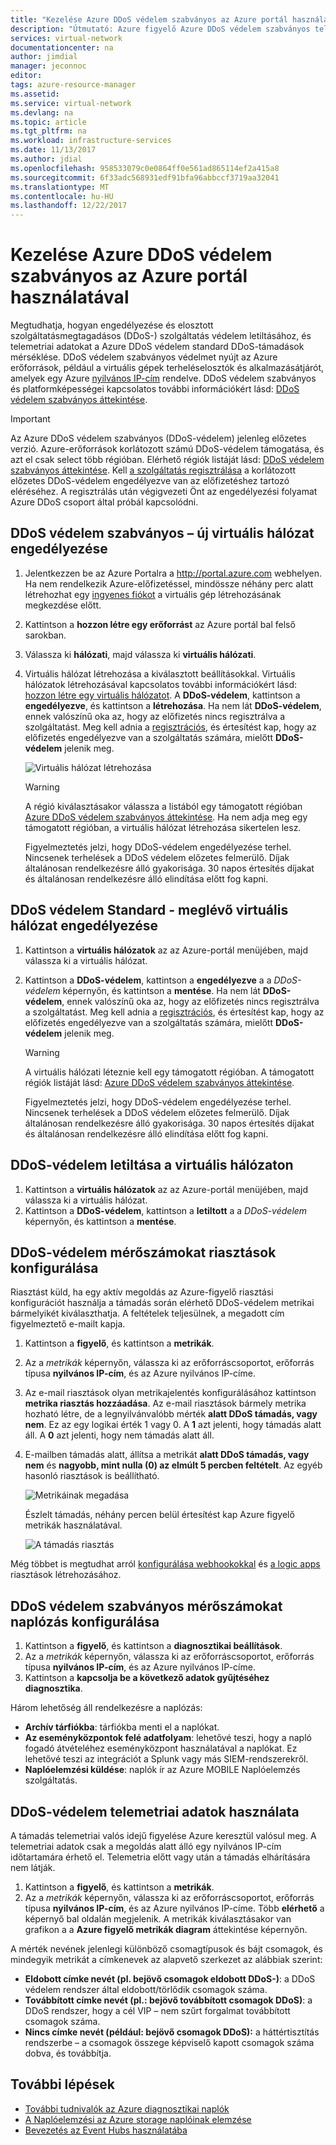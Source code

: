 ```yaml
---
title: "Kezelése Azure DDoS védelem szabványos az Azure portál használatával |} Microsoft Docs"
description: "Útmutató: Azure figyelő Azure DDoS védelem szabványos telemetria segítségével a támadás elhárítása érdekében."
services: virtual-network
documentationcenter: na
author: jimdial
manager: jeconnoc
editor: 
tags: azure-resource-manager
ms.assetid: 
ms.service: virtual-network
ms.devlang: na
ms.topic: article
ms.tgt_pltfrm: na
ms.workload: infrastructure-services
ms.date: 11/13/2017
ms.author: jdial
ms.openlocfilehash: 958533079c0e0864ff0e561ad865114ef2a415a8
ms.sourcegitcommit: 6f33adc568931edf91bfa96abbccf3719aa32041
ms.translationtype: MT
ms.contentlocale: hu-HU
ms.lasthandoff: 12/22/2017
---
```

# <a name="manage-azure-ddos-protection-standard-using-the-azure-portal"></a>Kezelése Azure DDoS védelem szabványos az Azure portál használatával

Megtudhatja, hogyan engedélyezése és elosztott szolgáltatásmegtagadásos (DDoS-) szolgáltatás védelem letiltásához, és telemetriai adatokat a Azure DDoS védelem standard DDoS-támadások mérséklése. DDoS védelem szabványos védelmet nyújt az Azure erőforrások, például a virtuális gépek terheléselosztók és alkalmazásátjárót, amelyek egy Azure [nyilvános IP-cím](virtual-network-public-ip-address.md) rendelve. DDoS védelem szabványos és platformképességei kapcsolatos további információkért lásd: [DDoS védelem szabványos áttekintése](ddos-protection-overview.md). 

>[!IMPORTANT]
>Az Azure DDoS védelem szabványos (DDoS-védelem) jelenleg előzetes verzió. Azure-erőforrások korlátozott számú DDoS-védelem támogatása, és azt el csak select több régióban. Elérhető régiók listáját lásd: [DDoS védelem szabványos áttekintése](ddos-protection-overview.md). Kell [a szolgáltatás regisztrálása](http://aka.ms/ddosprotection) a korlátozott előzetes DDoS-védelem engedélyezve van az előfizetéshez tartozó eléréséhez. A regisztrálás után végigvezeti Önt az engedélyezési folyamat Azure DDoS csoport által próbál kapcsolódni. 

## <a name="enable-ddos-protection-standard---new-virtual-network"></a>DDoS védelem szabványos – új virtuális hálózat engedélyezése

1. Jelentkezzen be az Azure Portalra a http://portal.azure.com webhelyen. Ha nem rendelkezik Azure-előfizetéssel, mindössze néhány perc alatt létrehozhat egy [ingyenes fiókot](https://azure.microsoft.com/free/?WT.mc_id=A261C142F) a virtuális gép létrehozásának megkezdése előtt.
2. Kattintson a **hozzon létre egy erőforrást** az Azure portál bal felső sarokban.
3. Válassza ki **hálózati**, majd válassza ki **virtuális hálózati**.
4. Virtuális hálózat létrehozása a kiválasztott beállításokkal. Virtuális hálózatok létrehozásával kapcsolatos további információkért lásd: [hozzon létre egy virtuális hálózatot](virtual-networks-create-vnet-arm-pportal.md). A **DDoS-védelem**, kattintson a **engedélyezve**, és kattintson a **létrehozása**. Ha nem lát **DDoS-védelem**, ennek valószínű oka az, hogy az előfizetés nincs regisztrálva a szolgáltatást. Meg kell adnia a [regisztrációs](http://aka.ms/ddosprotection), és értesítést kap, hogy az előfizetés engedélyezve van a szolgáltatás számára, mielőtt **DDoS-védelem** jelenik meg.

    ![Virtuális hálózat létrehozása](./media/ddos-protection-manage-portal/ddos-create-vnet.png)   

    > [!WARNING]
    > A régió kiválasztásakor válassza a listából egy támogatott régióban [Azure DDoS védelem szabványos áttekintése](ddos-protection-overview.md). Ha nem adja meg egy támogatott régióban, a virtuális hálózat létrehozása sikertelen lesz.

    Figyelmeztetés jelzi, hogy DDoS-védelem engedélyezése terhel. Nincsenek terhelések a DDoS védelem előzetes felmerülő. Díjak általánosan rendelkezésre álló gyakorisága. 30 napos értesítés díjakat és általánosan rendelkezésre álló elindítása előtt fog kapni.

## <a name="enable-ddos-protection-standard---existing-virtual-network"></a>DDoS védelem Standard - meglévő virtuális hálózat engedélyezése 

1. Kattintson a **virtuális hálózatok** az az Azure-portál menüjében, majd válassza ki a virtuális hálózat.
2. Kattintson a **DDoS-védelem**, kattintson a **engedélyezve** a a *DDoS-védelem* képernyőn, és kattintson a **mentése**. Ha nem lát **DDoS-védelem**, ennek valószínű oka az, hogy az előfizetés nincs regisztrálva a szolgáltatást. Meg kell adnia a [regisztrációs](http://aka.ms/ddosprotection), és értesítést kap, hogy az előfizetés engedélyezve van a szolgáltatás számára, mielőtt **DDoS-védelem** jelenik meg. 

    > [!WARNING]
    > A virtuális hálózati léteznie kell egy támogatott régióban. A támogatott régiók listáját lásd: [Azure DDoS védelem szabványos áttekintése](ddos-protection-overview.md).

    Figyelmeztetés jelzi, hogy DDoS-védelem engedélyezése terhel. Nincsenek terhelések a DDoS védelem előzetes felmerülő. Díjak általánosan rendelkezésre álló gyakorisága. 30 napos értesítés díjakat és általánosan rendelkezésre álló elindítása előtt fog kapni.

## <a name="disable-ddos-protection-on-a-virtual-network"></a>DDoS-védelem letiltása a virtuális hálózaton

1. Kattintson a **virtuális hálózatok** az az Azure-portál menüjében, majd válassza ki a virtuális hálózat.
2. Kattintson a **DDoS-védelem**, kattintson a **letiltott** a a *DDoS-védelem* képernyőn, és kattintson a **mentése**.

## <a name="configure-alerts-on-ddos-protection-metrics"></a>DDoS-védelem mérőszámokat riasztások konfigurálása

Riasztást küld, ha egy aktív megoldás az Azure-figyelő riasztási konfigurációt használja a támadás során elérhető DDoS-védelem metrikai bármelyikét kiválaszthatja. A feltételek teljesülnek, a megadott cím figyelmeztető e-mailt kapja.

1. Kattintson a **figyelő**, és kattintson a **metrikák**.
2. Az a *metrikák* képernyőn, válassza ki az erőforráscsoportot, erőforrás típusa **nyilvános IP-cím**, és az Azure nyilvános IP-címe.
3. Az e-mail riasztások olyan metrikajelentés konfigurálásához kattintson **metrika riasztás hozzáadása**. Az e-mail riasztások bármely metrika hozható létre, de a legnyilvánvalóbb mérték **alatt DDoS támadás, vagy nem**. Ez az egy logikai érték 1 vagy 0. A **1** azt jelenti, hogy támadás alatt áll. A **0** azt jelenti, hogy nem támadás alatt áll.
4. E-mailben támadás alatt, állítsa a metrikát **alatt DDoS támadás, vagy nem** és **nagyobb, mint nulla (0) az elmúlt 5 percben feltételt**. Az egyéb hasonló riasztások is beállítható.

    ![Metrikáinak megadása](./media/ddos-protection-manage-portal/ddos-metrics.png)

    Észlelt támadás, néhány percen belül értesítést kap Azure figyelő metrikák használatával.

    ![A támadás riasztás](./media/ddos-protection-manage-portal/ddos-alert.png) 

Még többet is megtudhat arról [konfigurálása webhookokkal](../monitoring-and-diagnostics/insights-webhooks-alerts.md) és [a logic apps](../logic-apps/logic-apps-what-are-logic-apps.md) riasztások létrehozásához.

## <a name="configure-logging-on-ddos-protection-standard-metrics"></a>DDoS védelem szabványos mérőszámokat naplózás konfigurálása

1. Kattintson a **figyelő**, és kattintson a **diagnosztikai beállítások**.
2. Az a *metrikák* képernyőn, válassza ki az erőforráscsoportot, erőforrás típusa **nyilvános IP-cím**, és az Azure nyilvános IP-címe.
3. Kattintson a **kapcsolja be a következő adatok gyűjtéséhez diagnosztika**.

Három lehetőség áll rendelkezésre a naplózás:

- **Archív tárfiókba**: tárfiókba menti el a naplókat.
- **Az eseményközpontok felé adatfolyam**: lehetővé teszi, hogy a napló fogadó átvételéhez eseményközpont használatával a naplókat. Ez lehetővé teszi az integrációt a Splunk vagy más SIEM-rendszerekről.
- **Naplóelemzési küldése**: naplók ír az Azure MOBILE Naplóelemzés szolgáltatás.

## <a name="use-ddos-protection-telemetry"></a>DDoS-védelem telemetriai adatok használata

A támadás telemetriai valós idejű figyelése Azure keresztül valósul meg. A telemetriai adatok csak a megoldás alatt álló egy nyilvános IP-cím időtartamára érhető el. Telemetria előtt vagy után a támadás elhárítására nem látják.

1. Kattintson a **figyelő**, és kattintson a **metrikák**. 
2. Az a *metrikák* képernyőn, válassza ki az erőforráscsoportot, erőforrás típusa **nyilvános IP-cím**, és az Azure nyilvános IP-címe. Több **elérhető** a képernyő bal oldalán megjelenik. A metrikák kiválasztásakor van grafikon a a **Azure figyelő metrikák diagram** áttekintése képernyőn. 

A mérték nevének jelenlegi különböző csomagtípusok és bájt csomagok, és mindegyik metrikát a címkenevek az alapvető szerkezet az alábbiak szerint:

- **Eldobott címke nevét (pl. bejövő csomagok eldobott DDoS-)**: a DDoS védelem rendszer által eldobott/törlődik csomagok száma.
- **Továbbított címke nevét (pl.: bejövő továbbított csomagok DDoS)**: a DDoS rendszer, hogy a cél VIP – nem szűrt forgalmat továbbított csomagok száma.
- **Nincs címke nevét (például: bejövő csomagok DDoS):** a háttértisztítás rendszerbe – a csomagok összege képviselő kapott csomagok száma dobva, és továbbítja.

## <a name="next-steps"></a>További lépések

- [További tudnivalók az Azure diagnosztikai naplók](../monitoring-and-diagnostics/monitoring-overview-of-diagnostic-logs.md?toc=%2fazure%2fvirtual-network%2ftoc.json)
- [A Naplóelemzési az Azure storage naplóinak elemzése](../log-analytics/log-analytics-azure-storage.md?toc=%2fazure%2fvirtual-network%2ftoc.json)
- [Bevezetés az Event Hubs használatába](../event-hubs/event-hubs-csharp-ephcs-getstarted.md?toc=%2fazure%2fvirtual-network%2ftoc.json)